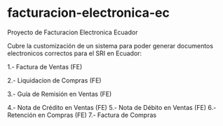 # facturacion-electronica-ec
Proyecto de Facturacion Electronica Ecuador

Cubre la customización de un sistema para poder generar documentos electronicos correctos para el SRI en Ecuador:

1.- Factura de Ventas (FE)

2.- Liquidacion de Compras (FE)

3.- Guía de Remisión en Ventas (FE)

4.- Nota de Crédito en Ventas (FE)
5.- Nota de Débito en Ventas (FE)
6.- Retención en Compras (FE)
7.- Factura de Compras
